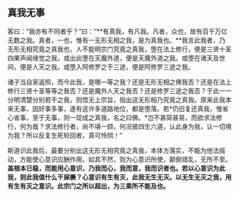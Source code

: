 ## 真我无事

客曰：“我亦有不同者乎？”曰：“**有真我，有凡我。凡者，众也，故有百千万亿无数之我。真者，一也，惟有一无形无相之我，是为真我也。**我言此我者，乃无形无相究竟之真我也。人不能明宗门究竟之真我，堕在法上修行，便是三贤十圣四果声闻缘觉之我。或出此堕在天魔外道，便是天魔外道之我。或堕在诸天及世间，便是人天之我。或堕入阿修罗之于三途，便是阿修罗三途之我。

诸子当自家返照，而今此我，是哪一等之我？还是无形无相之佛我否？还是在法上修行三贤十圣等等之我否？还是魔外人天之我否？还是修罗三途之我否？于此一一分明清楚分别若干之我，则悟无上宗旨，指出这无形相乃究竟之真我。原来此我本来无事，因好事多事，遂有这许多道路地位，都是堕落。若*仍旧复还真我，惟省心省事，至于无事，则一现成之真我，名之曰佛。*岂不甚简甚易，而欲求法修行，何为哉？求法修行者，尚不堪一顾，何况彼四生六道，认此身为我，认一切境为我？所以反复生死轮回者，真可怜悯！”

斯道识此我后，最要分别出这无形无相究竟之真我，本体方落实，不能为他法摇动，方能使心意识应酬作用。如其不然，则为心意识所使，颠倒错乱，无所不至。**盖根本已稳，而能用心意识，乃我而心，我而意，我而识者也。若以心意识为此我，则此我值什么干屎橛？心意识有生有灭，此我无生无灭。以无生无灭之我，用有生有灭之意识。此宗门之所以超出，为三乘所不能及也。**

